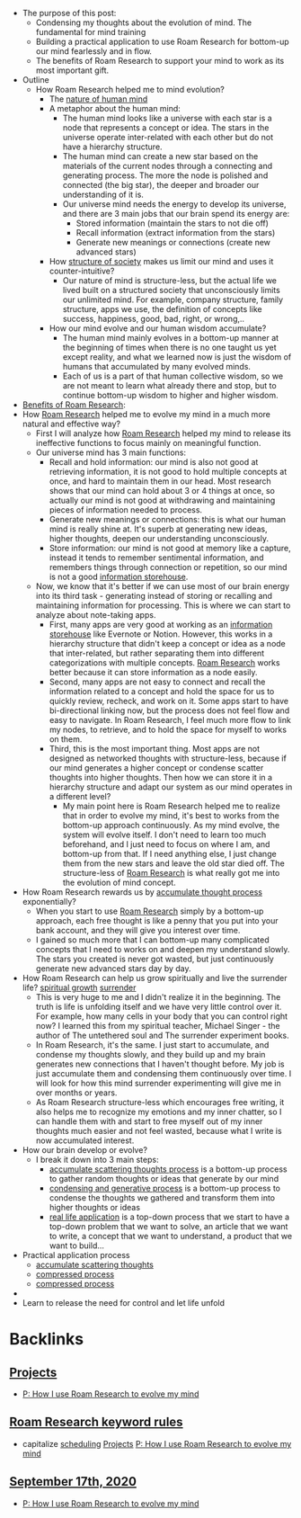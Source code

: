 - The purpose of this post:
    - Condensing my thoughts about the evolution of mind. The fundamental for mind training
    - Building a practical application to use Roam Research for bottom-up our mind fearlessly and in flow.
    - The benefits of Roam Research to support your mind to work as its most important gift.
- Outline
    - How Roam Research helped me to mind evolution?
        - The [nature of human mind](<nature of human mind.md>)
        - A metaphor about the human mind:
            - The human mind looks like a universe with each star is a node that represents a concept or idea. The stars in the universe operate inter-related with each other but do not have a hierarchy structure.
            - The human mind can create a new star based on the materials of the current nodes through a connecting and generating process. The more the node is polished and connected (the big star), the deeper and broader our understanding of it is. 
            - Our universe mind needs the energy to develop its universe, and there are 3 main jobs that our brain spend its energy are:
                - Stored information (maintain the stars to not die off)
                - Recall information (extract information from the stars)
                - Generate new meanings or connections (create new advanced stars)
        - How [structure of society](<structure of society.md>) makes us limit our mind and uses it counter-intuitive?
            - Our nature of mind is structure-less, but the actual life we lived built on a structured society that unconsciously limits our unlimited mind. For example, company structure, family structure, apps we use, the definition of concepts like success, happiness, good, bad, right, or wrong,..
        - How our mind evolve and our human wisdom accumulate?
            - The human mind mainly evolves in a bottom-up manner at the beginning of times when there is no one taught us yet except reality, and what we learned now is just the wisdom of humans that accumulated by many evolved minds. 
            - Each of us is a part of that human collective wisdom, so we are not meant to learn what already there and stop, but to continue bottom-up wisdom to higher and higher wisdom.
- [Benefits of Roam Research](<Benefits of Roam Research.md>):
- How [Roam Research](<Roam Research.md>) helped me to evolve my mind in a much more natural and effective way?
    - First I will analyze how [Roam Research](<Roam Research.md>) helped my mind to release its ineffective functions to focus mainly on meaningful function. 
    - Our universe mind has 3 main functions: 
        - Recall and hold information: our mind is also not good at retrieving information, it is not good to hold multiple concepts at once, and hard to maintain them in our head. Most research shows that our mind can hold about 3 or 4 things at once, so actually our mind is not good at withdrawing and maintaining pieces of information needed to process. 
        - Generate new meanings or connections: this is what our human mind is really shine at. It's superb at generating new ideas, higher thoughts, deepen our understanding unconsciously.
        - Store information: our mind is not good at memory like a capture, instead it tends to remember sentimental information, and remembers things through connection or repetition, so our mind is not a good [information storehouse](<information storehouse.md>).
    - Now, we know that it's better if we can use most of our brain energy into its third task - generating instead of storing or recalling and maintaining information for processing. This is where we can start to analyze about note-taking apps.
        - First, many apps are very good at working as an [information storehouse](<information storehouse.md>) like Evernote or Notion. However, this works in a hierarchy structure that didn't keep a concept or idea as a node that inter-related, but rather separating them into different categorizations with multiple concepts. [Roam Research](<Roam Research.md>) works better because it can store information as a node easily.
        - Second, many apps are not easy to connect and recall the information related to a concept and hold the space for us to quickly review, recheck, and work on it. Some apps start to have bi-directional linking now, but the process does not feel flow and easy to navigate. In Roam Research, I feel much more flow to link my nodes, to retrieve, and to hold the space for myself to works on them. 
        - Third, this is the most important thing. Most apps are not designed as networked thoughts with structure-less, because if our mind generates a higher concept or condense scatter thoughts into higher thoughts. Then how we can store it in a hierarchy structure and adapt our system as our mind operates in a different level? 
            - My main point here is Roam Research helped me to realize that in order to evolve my mind, it's best to works from the bottom-up approach continuously. As my mind evolve, the system will evolve itself. I don't need to learn too much beforehand, and I just need to focus on where I am, and bottom-up from that. If I need anything else, I just change them from the new stars and leave the old star died off. The structure-less of [Roam Research](<Roam Research.md>) is what really got me into the evolution of mind concept.
- How Roam Research rewards us by [accumulate thought process](<accumulate thought process.md>) exponentially?
    - When you start to use [Roam Research](<Roam Research.md>) simply by a bottom-up approach, each free thought is like a penny that you put into your bank account, and they will give you interest over time.
    -  I gained so much more that I can bottom-up many complicated concepts that I need to works on and deepen my understand slowly. The stars you created is never got wasted, but just continuously generate new advanced stars day by day. 
- How Roam Research can help us grow spiritually and live the surrender life? [spiritual growth](<spiritual growth.md>) [surrender](<surrender.md>)
    - This is very huge to me and I didn't realize it in the beginning. The truth is life is unfolding itself and we have very little control over it. For example, how many cells in your body that you can control right now? I learned this from my spiritual teacher, Michael Singer - the author of The untethered soul and The surrender experiment books.
    - In Roam Research, it's the same. I just start to accumulate, and condense my thoughts slowly, and they build up and my brain generates new connections that I haven't thought before. My job is just accumulate them and condensing them continuously over time. I will look for how this mind surrender experimenting will give me in over months or years.
    - As Roam Research structure-less which encourages free writing, it also helps me to recognize my emotions and my inner chatter, so I can handle them with and start to free myself out of my inner thoughts much easier and not feel wasted, because what I write is now accumulated interest.
- How our brain develop or evolve?
    - I break it down into 3 main steps:
        - [accumulate scattering thoughts process](<accumulate scattering thoughts process.md>) is a bottom-up process to gather random thoughts or ideas that generate by our mind
        - [condensing and generative process](<condensing and generative process.md>) is a bottom-up process to condense the thoughts we gathered and transform them into higher thoughts or ideas
        - [real life application](<real life application.md>) is a top-down process that we start to have a top-down problem that we want to solve, an article that we want to write, a concept that we want to understand, a product that we want to build...
- Practical application process
    - [accumulate scattering thoughts](<accumulate scattering thoughts.md>)
    - [compressed process](<compressed process.md>)
    - [compressed process](<compressed process.md>)
- 
- Learn to release the need for control and let life unfold


# Backlinks
## [Projects](<Projects.md>)
- [P: How I use Roam Research to evolve my mind](<P: How I use Roam Research to evolve my mind.md>)

## [Roam Research keyword rules](<Roam Research keyword rules.md>)
- capitalize [scheduling](<scheduling.md>) [Projects](<Projects.md>) [P: How I use Roam Research to evolve my mind](<P: How I use Roam Research to evolve my mind.md>)

## [September 17th, 2020](<September 17th, 2020.md>)
- [P: How I use Roam Research to evolve my mind](<P: How I use Roam Research to evolve my mind.md>)


